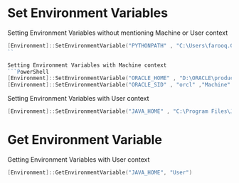 # Set Environment Variables
Setting Environment Variables without mentioning Machine or User context
```PowerShell
[Environment]::SetEnvironmentVariable("PYTHONPATH" , "C:\Users\farooq.GENIE\AppData\Local\Programs\Python\Python36")
``

Setting Environment Variables with Machine context
```PowerShell
[Environment]::SetEnvironmentVariable("ORACLE_HOME" , "D:\ORACLE\product\11.2.0\dbhome_1","Machine")
[Environment]::SetEnvironmentVariable("ORACLE_SID" , "orcl" ,"Machine" )
```
Setting Environment Variables with User context
```PowerShell
[Environment]::SetEnvironmentVariable("JAVA_HOME" , "C:\Program Files\Java\" , "User" )
```

# Get Environment Variable
Getting Environment Variables with User context
```PowerShell
[Environment]::GetEnvironmentVariable("JAVA_HOME", "User")
```
